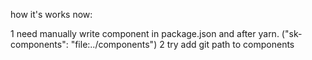 how it's works now:

1 need manually write component in package.json and after yarn. ("sk-components": "file:../components")
2 try add git path to components
